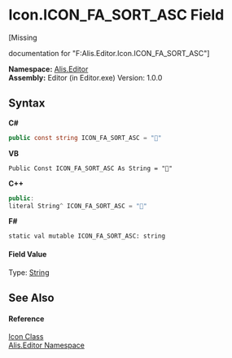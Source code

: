 # Icon.ICON_FA_SORT_ASC Field
 

\[Missing <summary> documentation for "F:Alis.Editor.Icon.ICON_FA_SORT_ASC"\]

**Namespace:**&nbsp;<a href="b150ade4-39de-a232-5f06-d3cdc1b2c538">Alis.Editor</a><br />**Assembly:**&nbsp;Editor (in Editor.exe) Version: 1.0.0

## Syntax

**C#**<br />
``` C#
public const string ICON_FA_SORT_ASC = ""
```

**VB**<br />
``` VB
Public Const ICON_FA_SORT_ASC As String = ""
```

**C++**<br />
``` C++
public:
literal String^ ICON_FA_SORT_ASC = ""
```

**F#**<br />
``` F#
static val mutable ICON_FA_SORT_ASC: string
```


#### Field Value
Type: <a href="https://docs.microsoft.com/dotnet/api/system.string" target="_blank">String</a>

## See Also


#### Reference
<a href="cc0f883c-67f8-f772-c6d7-a60b129f22a7">Icon Class</a><br /><a href="b150ade4-39de-a232-5f06-d3cdc1b2c538">Alis.Editor Namespace</a><br />